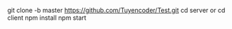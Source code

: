 git clone -b master https://github.com/Tuyencoder/Test.git
cd server or cd client
npm install
npm start
